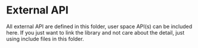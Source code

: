 # External API
All external API are defined in this folder, user space API(s) can be included here.
If you just want to link the library and not care about the detail, just using include files in this folder.

